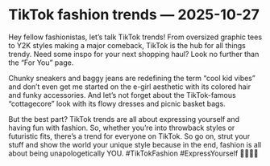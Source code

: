 # TikTok fashion trends — 2025-10-27

Hey fellow fashionistas, let’s talk TikTok trends! From oversized graphic tees to Y2K styles making a major comeback, TikTok is the hub for all things trendy. Need some inspo for your next shopping haul? Look no further than the “For You” page.

Chunky sneakers and baggy jeans are redefining the term “cool kid vibes” and don’t even get me started on the e-girl aesthetic with its colored hair and funky accessories. And let’s not forget about the TikTok-famous “cottagecore” look with its flowy dresses and picnic basket bags.

But the best part? TikTok trends are all about expressing yourself and having fun with fashion. So, whether you’re into throwback styles or futuristic fits, there’s a trend for everyone on TikTok. So go on, strut your stuff and show the world your unique style because in the end, fashion is all about being unapologetically YOU. #TikTokFashion #ExpressYourself 💃🏻✨👗